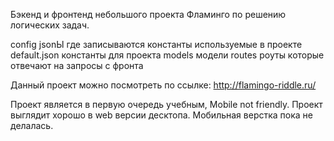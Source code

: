 Бэкенд и фронтенд небольшого проекта Фламинго по решению логических задач.

config jsonЫ где записываются константы используемые в проекте
default.json константы для проекта
models модели
routes роуты которые отвечают на запросы с фронта

Данный проект можно посмотреть по ссылке: http://flamingo-riddle.ru/

Проект является в первую очередь учебным, Mobile not friendly.
Проект выглядит хорошо в web версии десктопа. Мобильная верстка пока не делалась.
